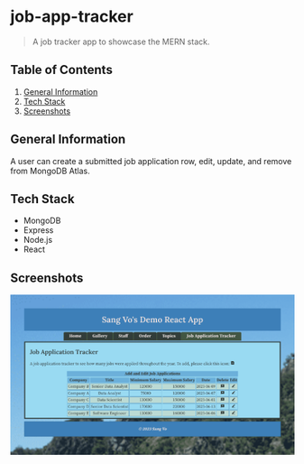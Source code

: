 # job-app-tracker
> A job tracker app to showcase the MERN stack.

Table of Contents
---
1. [General Information](#general-information)
2. [Tech Stack](#tech-stack)
3. [Screenshots](#screenshots)


General Information
---
A user can create a submitted job application row, edit, update, and remove from MongoDB Atlas.

Tech Stack
---
* MongoDB
* Express
* Node.js
* React

Screenshots
---
![job-app-tracker-screenshot](https://github.com/sangtvo/job-app-tracker/blob/main/frontend/vosan-screenshot.png?raw=true)

